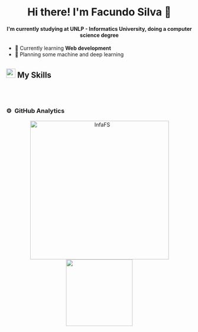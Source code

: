 
<h1 align="center"> Hi there! I'm Facundo Silva 🐻</h1>

<h4 align="center">I'm currently studying at UNLP - Informatics University, doing a computer science degree</h4>

- 📖 Currently learning **Web development**
- 💭 Planning some machine and deep learning

## <img src="https://media2.giphy.com/media/QssGEmpkyEOhBCb7e1/giphy.gif?cid=ecf05e47a0n3gi1bfqntqmob8g9aid1oyj2wr3ds3mg700bl&rid=giphy.gif" width ="25"><b> My Skills</b>
<br>




<br>

### ⚙️ &nbsp;GitHub Analytics

<p align="center">
<a href="https://github.com/InfaFS">
  <a href="https://github.com/InfaFS">
    <img src="https://github-readme-stats.vercel.app/api/top-langs?username=InfaFS&langs_count=20&show_icons=true&locale=en&layout=compact&line_height=20&theme=algolia" width="375" alt="InfaFS"/>
  </a>
  <img height="180em" src="https://github-readme-stats-eight-theta.vercel.app/api/top-langs/?username=InfaFS&layout=compact&langs_count=8&theme=algolia"/>
</a>
</p>



